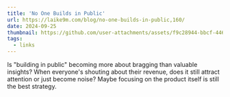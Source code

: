 ```yaml
---
title: 'No One Builds in Public'
url: https://laike9m.com/blog/no-one-builds-in-public,160/
date: 2024-09-25
thumbnail: https://github.com/user-attachments/assets/f9c28944-bbcf-446f-86da-5cf4fef6964b
tags:
  - links
---
```


Is "building in public" becoming more about bragging than valuable insights?  When everyone's shouting about their revenue, does it still attract attention or just become noise?  Maybe focusing on the product itself is still the best strategy.
